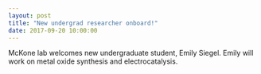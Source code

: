 ```yaml
---
layout: post
title: "New undergrad researcher onboard!"
date: 2017-09-20 10:00:00
---
```


McKone lab welcomes new undergraduate student, Emily Siegel. Emily will work on metal oxide synthesis and electrocatalysis.

